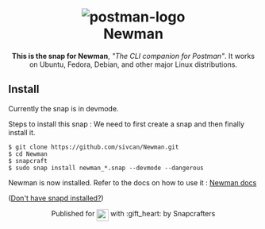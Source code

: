 <h1 align="center">
  <img src="https://raw.githubusercontent.com/postmanlabs/postmanlabs.github.io/develop/global-artefacts/postman-logo%2Btext-320x132.png" alt="postman-logo"/>
  <br />
  Newman 
</h1>
<p align="center"><b>This is the snap for Newman</b>, <i>"The CLI companion for Postman"</i>. It works on Ubuntu, Fedora, Debian, and other major Linux
distributions.</p>

<!-- Uncomment and modify this when you are provided a build status badge
<p align="center">
<a href="https://build.snapcraft.io/user/snapcrafters/fork-and-rename-me"><img src="https://build.snapcraft.io/badge/snapcrafters/fork-and-rename-me.svg" alt="Snap Status"></a>
</p>
-->

## Install
Currently the snap is in devmode.

Steps to install this snap : 
We need to first create a snap and then finally install it. 

    $ git clone https://github.com/sivcan/Newman.git 
    $ cd Newman 
    $ snapcraft
    $ sudo snap install newman_*.snap --devmode --dangerous 
    

Newman is now installed.
Refer to the docs on how to use it : [Newman docs](https://github.com/postmanlabs/newman)
    

([Don't have snapd installed?](https://snapcraft.io/docs/core/install))

<!-- Uncomment and modify this when you have a screenshot
![my-snap-name](screenshot.png?raw=true "my-snap-name")
-->

<p align="center">Published for <img src="http://anything.codes/slack-emoji-for-techies/emoji/tux.png" align="top" width="24" /> with :gift_heart: by Snapcrafters</p>


<!-- 
## The Snapcrafters

| [![Your Name](http://gravatar.com/avatar/bc0bced65e963eb5c3a16cab8b004431/?s=128)](https://github.com/yourname/) |
| :---: |
| [Your Name](https://github.com/yourname/) |
--> 

<!-- Uncomment and modify this when you have upstream contacts
## Upstream

| [![Upstream Name](http://gravatar.com/avatar/bc0bced65e963eb5c3a16cab8b004431?s=128)](https://github.com/upstreamname) |
| :---: |
| [Upstream Name](https://github.com/upstreamname) |
-->
